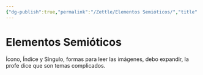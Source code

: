 ```yaml
---
{"dg-publish":true,"permalink":"/Zettle/Elementos Semióticos/","title":"Elementos Semióticos","tags":["Idea",""],"created":"2023-04-24T17:00:42.824-05:00","updated":"2023-09-08T19:36:16.754-05:00"}
---
```



# Elementos Semióticos

Ícono, Índice y Síngulo, formas para leer las imágenes, debo expandir, la profe dice que son temas complicados.
